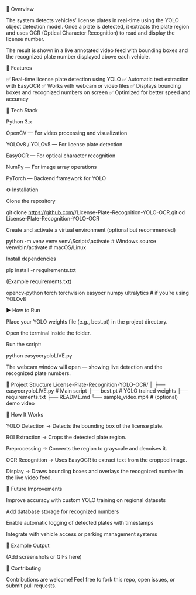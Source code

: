 📘 Overview

The system detects vehicles’ license plates in real-time using the YOLO object detection model. Once a plate is detected, it extracts the plate region and uses OCR (Optical Character Recognition) to read and display the license number.

The result is shown in a live annotated video feed with bounding boxes and the recognized plate number displayed above each vehicle.

🎯 Features

✅ Real-time license plate detection using YOLO
✅ Automatic text extraction with EasyOCR
✅ Works with webcam or video files
✅ Displays bounding boxes and recognized numbers on screen
✅ Optimized for better speed and accuracy

🧠 Tech Stack

Python 3.x

OpenCV — For video processing and visualization

YOLOv8 / YOLOv5 — For license plate detection

EasyOCR — For optical character recognition

NumPy — For image array operations

PyTorch — Backend framework for YOLO

⚙️ Installation

Clone the repository

git clone https://github.com/<your-username>/License-Plate-Recognition-YOLO-OCR.git
cd License-Plate-Recognition-YOLO-OCR


Create and activate a virtual environment (optional but recommended)

python -m venv venv
venv\Scripts\activate     # Windows
source venv/bin/activate  # macOS/Linux


Install dependencies

pip install -r requirements.txt


(Example requirements.txt)

opencv-python
torch
torchvision
easyocr
numpy
ultralytics   # if you’re using YOLOv8

▶️ How to Run

Place your YOLO weights file (e.g., best.pt) in the project directory.

Open the terminal inside the folder.

Run the script:

python easyocryoloLIVE.py


The webcam window will open — showing live detection and the recognized plate numbers.

📂 Project Structure
License-Plate-Recognition-YOLO-OCR/
│
├── easyocryoloLIVE.py        # Main script
├── best.pt                   # YOLO trained weights
├── requirements.txt
├── README.md
└── sample_video.mp4          # (optional) demo video

🧩 How It Works

YOLO Detection → Detects the bounding box of the license plate.

ROI Extraction → Crops the detected plate region.

Preprocessing → Converts the region to grayscale and denoises it.

OCR Recognition → Uses EasyOCR to extract text from the cropped image.

Display → Draws bounding boxes and overlays the recognized number in the live video feed.

🚀 Future Improvements

Improve accuracy with custom YOLO training on regional datasets

Add database storage for recognized numbers

Enable automatic logging of detected plates with timestamps

Integrate with vehicle access or parking management systems

📸 Example Output

(Add screenshots or GIFs here)

🤝 Contributing

Contributions are welcome! Feel free to fork this repo, open issues, or submit pull requests.
